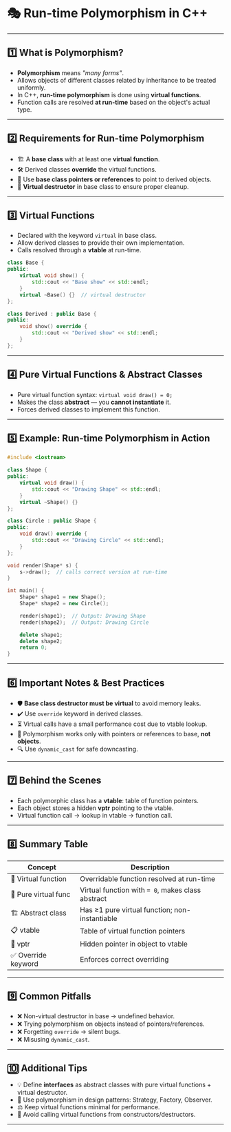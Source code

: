 # 🎭 Run-time Polymorphism in C++

---

## 1️⃣ What is Polymorphism?

- **Polymorphism** means *"many forms"*.
- Allows objects of different classes related by inheritance to be treated uniformly.
- In C++, **run-time polymorphism** is done using **virtual functions**.
- Function calls are resolved **at run-time** based on the object's actual type.

---

## 2️⃣ Requirements for Run-time Polymorphism

- 🏗️ A **base class** with at least one **virtual function**.
- 🛠️ Derived classes **override** the virtual functions.
- 🔗 Use **base class pointers or references** to point to derived objects.
- 🚮 **Virtual destructor** in base class to ensure proper cleanup.

---

## 3️⃣ Virtual Functions

- Declared with the keyword `virtual` in base class.
- Allow derived classes to provide their own implementation.
- Calls resolved through a **vtable** at run-time.

```cpp
class Base {
public:
    virtual void show() {
        std::cout << "Base show" << std::endl;
    }
    virtual ~Base() {}  // virtual destructor
};

class Derived : public Base {
public:
    void show() override {
        std::cout << "Derived show" << std::endl;
    }
};
```

---

## 4️⃣ Pure Virtual Functions & Abstract Classes

- Pure virtual function syntax: `virtual void draw() = 0;`
- Makes the class **abstract** — you **cannot instantiate** it.
- Forces derived classes to implement this function.

---

## 5️⃣ Example: Run-time Polymorphism in Action

```cpp
#include <iostream>

class Shape {
public:
    virtual void draw() {
        std::cout << "Drawing Shape" << std::endl;
    }
    virtual ~Shape() {}
};

class Circle : public Shape {
public:
    void draw() override {
        std::cout << "Drawing Circle" << std::endl;
    }
};

void render(Shape* s) {
    s->draw();  // calls correct version at run-time
}

int main() {
    Shape* shape1 = new Shape();
    Shape* shape2 = new Circle();

    render(shape1);  // Output: Drawing Shape
    render(shape2);  // Output: Drawing Circle

    delete shape1;
    delete shape2;
    return 0;
}
```

---

## 6️⃣ Important Notes & Best Practices

- 🛡️ **Base class destructor must be virtual** to avoid memory leaks.
- ✔️ Use `override` keyword in derived classes.
- ⏳ Virtual calls have a small performance cost due to vtable lookup.
- 🔄 Polymorphism works only with pointers or references to base, **not objects**.
- 🔍 Use `dynamic_cast` for safe downcasting.

---

## 7️⃣ Behind the Scenes

- Each polymorphic class has a **vtable**: table of function pointers.
- Each object stores a hidden **vptr** pointing to the vtable.
- Virtual function call → lookup in vtable → function call.

---

## 8️⃣ Summary Table

| Concept               | Description                                  |
|-----------------------|----------------------------------------------|
| 🔮 Virtual function    | Overridable function resolved at run-time    |
| 🚩 Pure virtual func   | Virtual function with `= 0`, makes class abstract |
| 🏗️ Abstract class      | Has ≥1 pure virtual function; non-instantiable |
| 📋 vtable             | Table of virtual function pointers            |
| 📌 vptr               | Hidden pointer in object to vtable            |
| ✅ Override keyword    | Enforces correct overriding                    |

---

## 9️⃣ Common Pitfalls

- ❌ Non-virtual destructor in base → undefined behavior.
- ❌ Trying polymorphism on objects instead of pointers/references.
- ❌ Forgetting `override` → silent bugs.
- ❌ Misusing `dynamic_cast`.

---

## 🔟 Additional Tips

- 💡 Define **interfaces** as abstract classes with pure virtual functions + virtual destructor.
- 🎯 Use polymorphism in design patterns: Strategy, Factory, Observer.
- ⚖️ Keep virtual functions minimal for performance.
- 🚫 Avoid calling virtual functions from constructors/destructors.

---